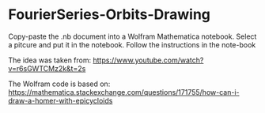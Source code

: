 # FourierSeries-Orbits-Drawing
Copy-paste the .nb document into a Wolfram Mathematica notebook.
Select a pitcure and put it in the notebook.
Follow the instructions in the note-book 

The idea was taken from: https://www.youtube.com/watch?v=r6sGWTCMz2k&t=2s

The Wolfram code is based on: https://mathematica.stackexchange.com/questions/171755/how-can-i-draw-a-homer-with-epicycloids
